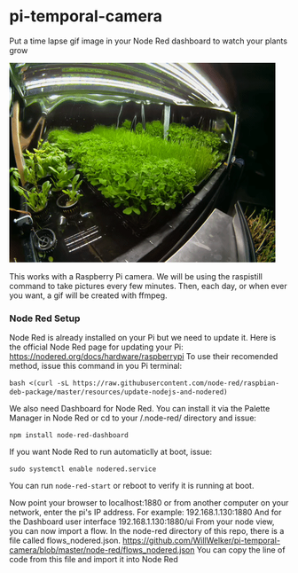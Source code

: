 # pi-temporal-camera
Put a time lapse gif image in your Node Red dashboard to watch your plants grow

![alt text](https://raw.githubusercontent.com/WillWelker/pi-temporal-camera/master/example-gifs/pea-shoots.gif "Example Gif")

This works with a Raspberry Pi camera.  We will be using the raspistill command to take pictures every few minutes.
Then, each day, or when ever you want, a gif will be created with ffmpeg.

### Node Red Setup
Node Red is already installed on your Pi but we need to update it.  Here is the official Node Red page for updating your Pi:
https://nodered.org/docs/hardware/raspberrypi
To use their recomended method, issue this command in you Pi terminal:
```
bash <(curl -sL https://raw.githubusercontent.com/node-red/raspbian-deb-package/master/resources/update-nodejs-and-nodered)
```
We also need Dashboard for Node Red.  You can install it via the Palette Manager in Node Red or
cd to your /.node-red/ directory and issue:
```
npm install node-red-dashboard
```

If you want Node Red to run automaticlly at boot, issue:
```
sudo systemctl enable nodered.service
```
You can run ```node-red-start``` or reboot to verify it is running at boot.

Now point your browser to localhost:1880 or from another computer on your network, enter the pi's IP address.
For example: 192.168.1.130:1880
And for the Dashboard user interface 192.168.1.130:1880/ui
From your node view, you can now import a flow.  In the node-red directory of this repo, there is a file called
flows_nodered.json.
https://github.com/WillWelker/pi-temporal-camera/blob/master/node-red/flows_nodered.json
You can copy the line of code from this file and import it into Node Red


